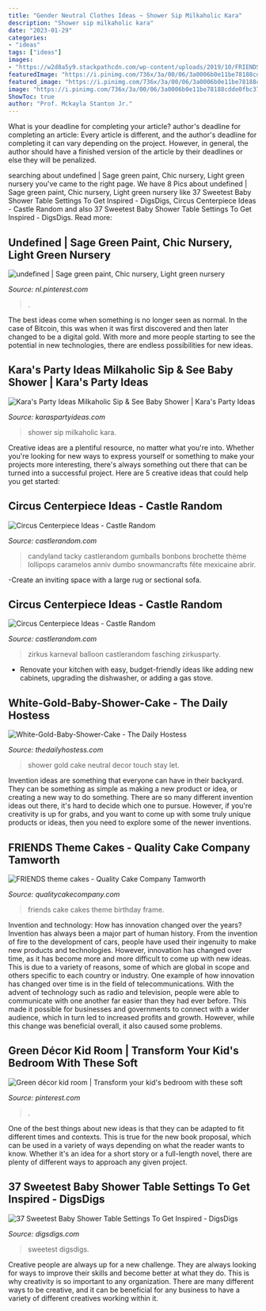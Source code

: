 ```yaml
---
title: "Gender Neutral Clothes Ideas ~ Shower Sip Milkaholic Kara"
description: "Shower sip milkaholic kara"
date: "2023-01-29"
categories:
- "ideas"
tags: ["ideas"]
images:
- "https://w2d8a5y9.stackpathcdn.com/wp-content/uploads/2019/10/FRIENDS-frame.jpg"
featuredImage: "https://i.pinimg.com/736x/3a/00/06/3a0006b0e11be78188cdde0fbc376e04--nursery-gliders-chic-nursery.jpg"
featured_image: "https://i.pinimg.com/736x/3a/00/06/3a0006b0e11be78188cdde0fbc376e04--nursery-gliders-chic-nursery.jpg"
image: "https://i.pinimg.com/736x/3a/00/06/3a0006b0e11be78188cdde0fbc376e04--nursery-gliders-chic-nursery.jpg"
ShowToc: true
author: "Prof. Mckayla Stanton Jr."
---
```



What is your deadline for completing your article?
author's deadline for completing an article:
Every article is different, and the author's deadline for completing it can vary depending on the project. However, in general, the author should have a finished version of the article by their deadlines or else they will be penalized.

	

		
searching about undefined | Sage green paint, Chic nursery, Light green nursery you've came to the right page. We have 8 Pics about undefined | Sage green paint, Chic nursery, Light green nursery like 37 Sweetest Baby Shower Table Settings To Get Inspired - DigsDigs, Circus Centerpiece Ideas - Castle Random and also 37 Sweetest Baby Shower Table Settings To Get Inspired - DigsDigs. Read more:
		
    
## Undefined | Sage Green Paint, Chic Nursery, Light Green Nursery

<img loading=lazy src="https://i.pinimg.com/736x/3a/00/06/3a0006b0e11be78188cdde0fbc376e04--nursery-gliders-chic-nursery.jpg" onerror="this.onerror=null;this.src='https://tse4.mm.bing.net/th?id=OIP.0IWf-aE4wt0BQVSV-qWbrgHaLH&amp;pid=15.1';" alt="undefined | Sage green paint, Chic nursery, Light green nursery">

_Source: nl.pinterest.com_

>. 

	

The best ideas come when something is no longer seen as normal. In the case of Bitcoin, this was when it was first discovered and then later changed to be a digital gold. With more and more people starting to see the potential in new technologies, there are endless possibilities for new ideas.

    
## Kara&#039;s Party Ideas Milkaholic Sip &amp; See Baby Shower | Kara&#039;s Party Ideas

<img loading=lazy src="https://karaspartyideas.com/wp-content/uploads/2013/06/milkaholic_baby_shower4.jpg" onerror="this.onerror=null;this.src='https://tse3.mm.bing.net/th?id=OIP.kYBYRDAn3lHWJePF43z_SAHaK-&amp;pid=15.1';" alt="Kara&#039;s Party Ideas Milkaholic Sip &amp; See Baby Shower | Kara&#039;s Party Ideas">

_Source: karaspartyideas.com_

>shower sip milkaholic kara. 

	

Creative ideas are a plentiful resource, no matter what you're into. Whether you're looking for new ways to express yourself or something to make your projects more interesting, there's always something out there that can be turned into a successful project. Here are 5 creative ideas that could help you get started: 

    
## Circus Centerpiece Ideas - Castle Random

<img loading=lazy src="https://castlerandom.com/wp-content/uploads/2019/11/Circus-Centerpiece-5.jpg" onerror="this.onerror=null;this.src='https://tse4.mm.bing.net/th?id=OIP.K-9Ge9WipBlDvSEuV301DQHaJ6&amp;pid=15.1';" alt="Circus Centerpiece Ideas - Castle Random">

_Source: castlerandom.com_

>candyland tacky castlerandom gumballs bonbons brochette thème lollipops caramelos anniv dumbo snowmancrafts fête mexicaine abrir. 

	

-Create an inviting space with a large rug or sectional sofa.

    
## Circus Centerpiece Ideas - Castle Random

<img loading=lazy src="https://castlerandom.com/wp-content/uploads/2019/11/Circus-Themed-Kindergarten-Graduation-Party.jpg" onerror="this.onerror=null;this.src='https://tse3.mm.bing.net/th?id=OIP.VZzZa9EHfM35qP_Lhgd0_wHaLI&amp;pid=15.1';" alt="Circus Centerpiece Ideas - Castle Random">

_Source: castlerandom.com_

>zirkus karneval balloon castlerandom fasching zirkusparty. 

	

- Renovate your kitchen with easy, budget-friendly ideas like adding new cabinets, upgrading the dishwasher, or adding a gas stove.

    
## White-Gold-Baby-Shower-Cake - The Daily Hostess

<img loading=lazy src="http://thedailyhostess.com/wp-content/uploads/2018/02/White-Gold-Baby-Shower-Cake-e1519404513789.jpg" onerror="this.onerror=null;this.src='https://tse1.mm.bing.net/th?id=OIP.cxyuEWN32n0W0SSuRPXPyAHaJ5&amp;pid=15.1';" alt="White-Gold-Baby-Shower-Cake - The Daily Hostess">

_Source: thedailyhostess.com_

>shower gold cake neutral decor touch stay let. 

	

Invention ideas are something that everyone can have in their backyard. They can be something as simple as making a new product or idea, or creating a new way to do something. There are so many different invention ideas out there, it's hard to decide which one to pursue. However, if you're creativity is up for grabs, and you want to come up with some truly unique products or ideas, then you need to explore some of the newer inventions.

    
## FRIENDS Theme Cakes - Quality Cake Company Tamworth

<img loading=lazy src="https://w2d8a5y9.stackpathcdn.com/wp-content/uploads/2019/10/FRIENDS-frame.jpg" onerror="this.onerror=null;this.src='https://tse4.mm.bing.net/th?id=OIP.vEzxWizX7G0eLASB_iqTKgHaHa&amp;pid=15.1';" alt="FRIENDS theme cakes - Quality Cake Company Tamworth">

_Source: qualitycakecompany.com_

>friends cake cakes theme birthday frame. 

	

Invention and technology: How has innovation changed over the years?
Invention has always been a major part of human history. From the invention of fire to the development of cars, people have used their ingenuity to make new products and technologies. However, innovation has changed over time, as it has become more and more difficult to come up with new ideas. This is due to a variety of reasons, some of which are global in scope and others specific to each country or industry.
One example of how innovation has changed over time is in the field of telecommunications. With the advent of technology such as radio and television, people were able to communicate with one another far easier than they had ever before. This made it possible for businesses and governments to connect with a wider audience, which in turn led to increased profits and growth. However, while this change was beneficial overall, it also caused some problems.

    
## Green Décor Kid Room | Transform Your Kid&#039;s Bedroom With These Soft

<img loading=lazy src="https://i.pinimg.com/736x/34/23/1a/34231a71b740760e49a854758910735e.jpg" onerror="this.onerror=null;this.src='https://tse2.mm.bing.net/th?id=OIP.8FFf4rf_lNVsvYoHR6STlAHaJ3&amp;pid=15.1';" alt="Green décor kid room | Transform your kid&#039;s bedroom with these soft">

_Source: pinterest.com_

>. 

	

One of the best things about new ideas is that they can be adapted to fit different times and contexts. This is true for the new book proposal, which can be used in a variety of ways depending on what the reader wants to know. Whether it's an idea for a short story or a full-length novel, there are plenty of different ways to approach any given project.

    
## 37 Sweetest Baby Shower Table Settings To Get Inspired - DigsDigs

<img loading=lazy src="https://www.digsdigs.com/photos/sweetest-baby-shower-table-settings-to-get-inspired-17.jpg" onerror="this.onerror=null;this.src='https://tse2.mm.bing.net/th?id=OIP.Oqhv10iVRqIWRIp6g7G4SgHaJ_&amp;pid=15.1';" alt="37 Sweetest Baby Shower Table Settings To Get Inspired - DigsDigs">

_Source: digsdigs.com_

>sweetest digsdigs. 

	

Creative people are always up for a new challenge. They are always looking for ways to improve their skills and become better at what they do. This is why creativity is so important to any organization. There are many different ways to be creative, and it can be beneficial for any business to have a variety of different creatives working within it.

